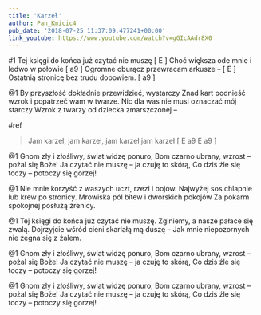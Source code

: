 ```yaml
---
title: 'Karzeł'
author: Pan_Kmicic4
pub_date: '2018-07-25 11:37:09.477241+00:00'
link_youtube: https://www.youtube.com/watch?v=gGIcAAdr8X0
---
```


#1
Tej księgi do końca już czytać nie muszę [ E ]
Choć większa ode mnie i ledwo w połowie [ a9 ]
Ogromne oburącz przewracam arkusze – [ E ]
Ostatnią stronicę bez trudu dopowiem. [ a9 ]

@1
By przyszłość dokładnie przewidzieć, wystarczy
Znad kart podnieść wzrok i popatrzeć wam w twarze.
Nic dla was nie musi oznaczać mój starczy
Wzrok z twarzy od dziecka zmarszczonej – 

#ref
>Jam karzeł, jam karzeł, jam karzeł jam karzeł [ E a9 E a9 ]

@1
Gnom zły i złośliwy, świat widzę ponuro,
Bom czarno ubrany, wzrost – pożal się Boże!
Ja czytać nie muszę – ja czuję to skórą,
Co dziś źle się toczy – potoczy się gorzej!

@1
Nie mnie korzyść z waszych uczt, rzezi i bojów.
Najwyżej sos chlapnie lub krew po stronicy.
Mrowiska pól bitew i dworskich pokojów
Za pokarm spokojnej posłużą źrenicy.

@1
Tej księgi do końca już czytać nie muszę.
Zginiemy, a nasze pałace się zwalą.
Dojrzyjcie wśród cieni skarlałą mą duszę –
Jak mnie niepozornych nie żegna się z żalem.

@1
Gnom zły i złośliwy, świat widzę ponuro,
Bom czarno ubrany, wzrost – pożal się Boże!
Ja czytać nie muszę – ja czuję to skórą,
Co dziś źle się toczy – potoczy się gorzej!

@1
Gnom zły i złośliwy, świat widzę ponuro,
Bom czarno ubrany, wzrost – pożal się Boże!
Ja czytać nie muszę – ja czuję to skórą,
Co dziś źle się toczy – potoczy się gorzej!